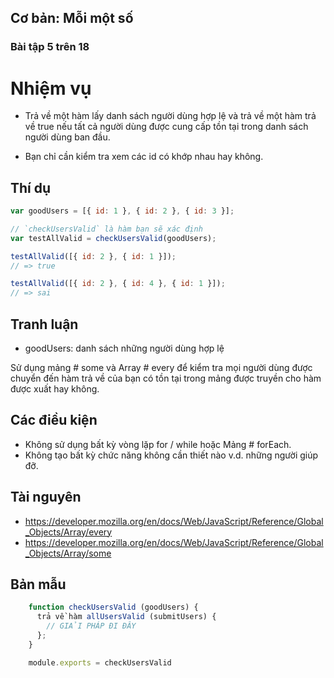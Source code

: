 ## Cơ bản: Mỗi một số

### Bài tập 5 trên 18

# Nhiệm vụ

- Trả về một hàm lấy danh sách người dùng hợp lệ và trả về một hàm trả về true nếu tất cả người dùng được cung cấp tồn tại trong danh sách người dùng ban đầu.

- Bạn chỉ cần kiểm tra xem các id có khớp nhau hay không.

## Thí dụ

```js
var goodUsers = [{ id: 1 }, { id: 2 }, { id: 3 }];

// `checkUsersValid` là hàm bạn sẽ xác định
var testAllValid = checkUsersValid(goodUsers);

testAllValid([{ id: 2 }, { id: 1 }]);
// => true

testAllValid([{ id: 2 }, { id: 4 }, { id: 1 }]);
// => sai
```

## Tranh luận

- goodUsers: danh sách những người dùng hợp lệ

Sử dụng mảng # some và Array # every để kiểm tra mọi người dùng được chuyển đến hàm trả về của bạn có tồn tại trong mảng được truyền cho hàm được xuất hay không.

## Các điều kiện

- Không sử dụng bất kỳ vòng lặp for / while hoặc Mảng # forEach.
- Không tạo bất kỳ chức năng không cần thiết nào v.d. những người giúp đỡ.

## Tài nguyên

- https://developer.mozilla.org/en/docs/Web/JavaScript/Reference/Global_Objects/Array/every
- https://developer.mozilla.org/en/docs/Web/JavaScript/Reference/Global_Objects/Array/some

## Bản mẫu

```js
    function checkUsersValid (goodUsers) {
      trả về hàm allUsersValid (submitUsers) {
        // GIẢI PHÁP ĐI ĐÂY
      };
    }

    module.exports = checkUsersValid
```
